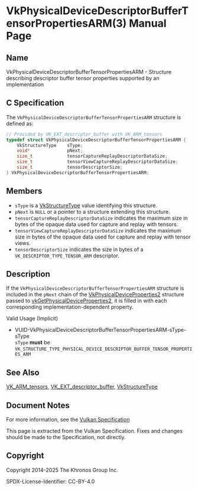# VkPhysicalDeviceDescriptorBufferTensorPropertiesARM(3) Manual Page

## Name

VkPhysicalDeviceDescriptorBufferTensorPropertiesARM - Structure describing descriptor buffer tensor properties supported by an implementation



## [](#_c_specification)C Specification

The `VkPhysicalDeviceDescriptorBufferTensorPropertiesARM` structure is defined as:

```c++
// Provided by VK_EXT_descriptor_buffer with VK_ARM_tensors
typedef struct VkPhysicalDeviceDescriptorBufferTensorPropertiesARM {
    VkStructureType    sType;
    void*              pNext;
    size_t             tensorCaptureReplayDescriptorDataSize;
    size_t             tensorViewCaptureReplayDescriptorDataSize;
    size_t             tensorDescriptorSize;
} VkPhysicalDeviceDescriptorBufferTensorPropertiesARM;
```

## [](#_members)Members

- `sType` is a [VkStructureType](https://registry.khronos.org/vulkan/specs/latest/man/html/VkStructureType.html) value identifying this structure.
- `pNext` is `NULL` or a pointer to a structure extending this structure.
- `tensorCaptureReplayDescriptorDataSize` indicates the maximum size in bytes of the opaque data used for capture and replay with tensors.
- `tensorViewCaptureReplayDescriptorDataSize` indicates the maximum size in bytes of the opaque data used for capture and replay with tensor views.
- `tensorDescriptorSize` indicates the size in bytes of a `VK_DESCRIPTOR_TYPE_TENSOR_ARM` descriptor.

## [](#_description)Description

If the `VkPhysicalDeviceDescriptorBufferTensorPropertiesARM` structure is included in the `pNext` chain of the [VkPhysicalDeviceProperties2](https://registry.khronos.org/vulkan/specs/latest/man/html/VkPhysicalDeviceProperties2.html) structure passed to [vkGetPhysicalDeviceProperties2](https://registry.khronos.org/vulkan/specs/latest/man/html/vkGetPhysicalDeviceProperties2.html), it is filled in with each corresponding implementation-dependent property.

Valid Usage (Implicit)

- [](#VUID-VkPhysicalDeviceDescriptorBufferTensorPropertiesARM-sType-sType)VUID-VkPhysicalDeviceDescriptorBufferTensorPropertiesARM-sType-sType  
  `sType` **must** be `VK_STRUCTURE_TYPE_PHYSICAL_DEVICE_DESCRIPTOR_BUFFER_TENSOR_PROPERTIES_ARM`

## [](#_see_also)See Also

[VK\_ARM\_tensors](https://registry.khronos.org/vulkan/specs/latest/man/html/VK_ARM_tensors.html), [VK\_EXT\_descriptor\_buffer](https://registry.khronos.org/vulkan/specs/latest/man/html/VK_EXT_descriptor_buffer.html), [VkStructureType](https://registry.khronos.org/vulkan/specs/latest/man/html/VkStructureType.html)

## [](#_document_notes)Document Notes

For more information, see the [Vulkan Specification](https://registry.khronos.org/vulkan/specs/latest/html/vkspec.html#VkPhysicalDeviceDescriptorBufferTensorPropertiesARM)

This page is extracted from the Vulkan Specification. Fixes and changes should be made to the Specification, not directly.

## [](#_copyright)Copyright

Copyright 2014-2025 The Khronos Group Inc.

SPDX-License-Identifier: CC-BY-4.0